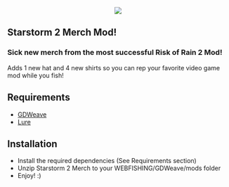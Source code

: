<p align="center">
	<img src="https://starstorm2.wiki.gg/images/6/61/SS2_Logo.png"/>
</p>

## Starstorm 2 Merch Mod!
### Sick new merch from the most successful Risk of Rain 2 Mod!
Adds 1 new hat and 4 new shirts so you can rep your favorite video game mod while you fish!

## Requirements
- [GDWeave](https://github.com/NotNite/GDWeave/tree/main)
- [Lure](https://github.com/Sulayre/WebfishingLure)

## Installation
- Install the required dependencies (See Requirements section)
- Unzip Starstorm 2 Merch to your WEBFISHING/GDWeave/mods folder
- Enjoy! :)
